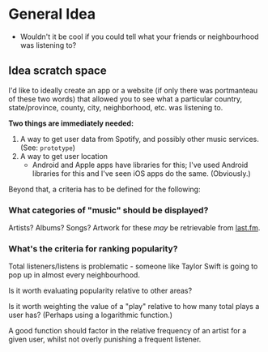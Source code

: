 # General Idea

- Wouldn't it be cool if you could tell what your friends or neighbourhood was listening to?

## Idea scratch space

I'd like to ideally create an app or a website (if only there was portmanteau of these two words) that allowed you to see what a particular country, state/province, county, city, neighborhood, etc. was listening to.

**Two things are immediately needed:**

1. A way to get user data from Spotify, and possibly other music services. (See: `prototype`)
2. A way to get user location
    - Android and Apple apps have libraries for this; I've used Android libraries for this and I've seen iOS apps do the same. (Obviously.)

Beyond that, a criteria has to be defined for the following:

### What categories of "music" should be displayed?

Artists? Albums? Songs? Artwork for these *may* be retrievable from [last.fm](last.fm).

### What's the criteria for ranking popularity?

Total listeners/listens is problematic - someone like Taylor Swift is going to pop up in almost every neighbourhood.

Is it worth evaluating popularity relative to other areas?

Is it worth weighting the value of a "play" relative to how many total plays a user has? (Perhaps using a logarithmic function.)

A good function should factor in the relative frequency of an artist for a given user, whilst not overly punishing a frequent listener.

